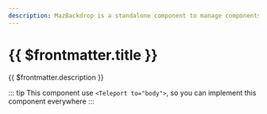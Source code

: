 ```yaml
---
description: MazBackdrop is a standalone component to manage components that need a backdrop
---
```


# {{ $frontmatter.title }}

{{ $frontmatter.description }}

<!--@include: ./../mixins/getting-started.md-->

::: tip
This component use `<Teleport to="body">`, so you can implement this component everywhere
:::

<ComponentPropDoc component="MazBackdrop" />
